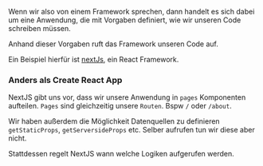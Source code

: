 Wenn wir also von einem Framework sprechen,
dann handelt es sich dabei um eine Anwendung, die mit Vorgaben
definiert, wie wir unseren Code schreiben müssen.

Anhand dieser Vorgaben ruft das Framework unseren Code auf.

Ein Beispiel hierfür ist [nextJs](https://nextjs.org), ein React Framework.

### Anders als Create React App

NextJS gibt uns vor, dass wir unsere Anwendung in `pages` Komponenten aufteilen.
`Pages` sind gleichzeitig unsere `Routen`. Bspw `/` oder `/about`.

Wir haben außerdem die Möglichkeit Datenquellen zu definieren `getStaticProps`, `getServersideProps` etc.
Selber aufrufen tun wir diese aber nicht.

Stattdessen regelt NextJS wann welche Logiken aufgerufen werden.
